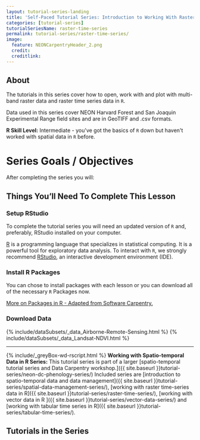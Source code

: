 ```yaml
---
layout: tutorial-series-landing
title: 'Self-Paced Tutorial Series: Introduction to Working With Raster Time Series Data in R'
categories: [tutorial-series]
tutorialSeriesName: raster-time-series
permalink: tutorial-series/raster-time-series/
image:
  feature: NEONCarpentryHeader_2.png
  credit: 
  creditlink: 
---
```


## About
The tutorials in this series cover how to open, work with and plot with 
multi-band raster data and raster time series data in `R`. 

Data used in this series cover NEON Harvard Forest and San Joaquin Experimental 
Range field sites and are in GeoTIFF and .csv formats.

**R Skill Level:** Intermediate - you've got the basics of `R` down but haven't
worked with spatial data in `R` before.

<div id="objectives" markdown="1">

# Series Goals / Objectives
After completing the series you will:


## Things You’ll Need To Complete This Lesson

### Setup RStudio
To complete the tutorial series you will need an updated version of `R` and,
 preferably, RStudio installed on your computer.

 <a href = "http://cran.r-project.org/">R</a> 
is a programming language that specializes in statistical computing. It is a 
powerful tool for exploratory data analysis. To interact with `R`, we strongly
recommend 
<a href="http://www.rstudio.com/">RStudio</a>,
an interactive development environment (IDE). 

### Install R Packages
You can chose to install packages with each lesson or you can download all 
of the necessary `R` Packages now. 


[More on Packages in R - Adapted from Software Carpentry.]({{site.baseurl}}R/Packages-In-R/)


### Download Data

{% include/dataSubsets/_data_Airborne-Remote-Sensing.html %}
{% include/dataSubsets/_data_Landsat-NDVI.html %}

*****

{% include/_greyBox-wd-rscript.html %}
**Working with Spatio-temporal Data in R Series:** This tutorial series is
part of a larger
[spatio-temporal tutorial series and Data Carpentry workshop.]({{ site.baseurl }}tutorial-series/neon-dc-phenology-series/)
Included series are
[introduction to spatio-temporal data and data management]({{ site.baseurl }}tutorial-series/spatial-data-management-series/),
[working with raster time-series data in R]({{ site.baseurl }}tutorial-series/raster-time-series/), 
[working with vector data in R ]({{ site.baseurl }}tutorial-series/vector-data-series/)
and
[working with tabular time series in R]({{ site.baseurl }}tutorial-series/tabular-time-series/).

</div> 

## Tutorials in the Series
